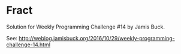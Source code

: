 # Fract

Solution for Weekly Programming Challenge #14 by Jamis Buck.

See:
http://weblog.jamisbuck.org/2016/10/29/weekly-programming-challenge-14.html
